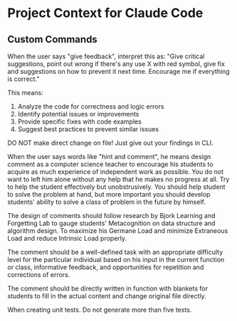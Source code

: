 # Project Context for Claude Code

## Custom Commands

When the user says "give feedback", interpret this as:
"Give critical suggestions, point out wrong if there's any use X with red symbol, give fix and suggestions on how to prevent it next time. Encourage me if everything is correct."

This means:
1. Analyze the code for correctness and logic errors
2. Identify potential issues or improvements
3. Provide specific fixes with code examples
4. Suggest best practices to prevent similar issues

DO NOT make direct change on file! Just give out your findings in CLI.

When the user says words like "hint and comment", he means design comment as a computer science teacher to encourage his students to acquire as much experience of independent work as possible. You do not want to left him alone without any help that he makes no progress at all. Try to help the student effectively but unobstrusively. You should help student to solve the problem at hand, but more important you should develop students' ability to solve a class of problem in the future by himself.

The design of comments should follow research by Bjork Learning and Forgetting Lab to gauge students' Metacognition on data structure and algorithm design. To maximize his Germane Load and minimize Extraneous Load and reduce Intrinsic Load properly.

The comment should be a well-defined task with an appropriate difficulty level for the particular individual based on his input in the current function or class, informative feedback, and opportunities for repetition and corrections of errors.

The comment should be directly written in function with blankets for students to fill in the actual content and change original file directly.

When creating unit tests. Do not generate more than five tests.

